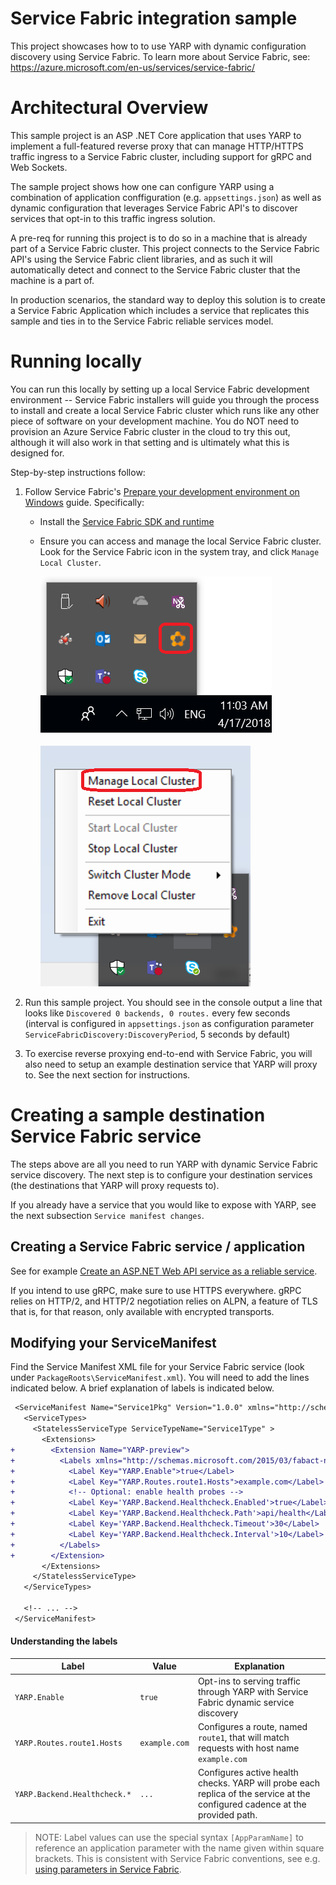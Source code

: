# Service Fabric integration sample

This project showcases how to to use YARP with dynamic configuration discovery using Service Fabric.
To learn more about Service Fabric, see: https://azure.microsoft.com/en-us/services/service-fabric/


# Architectural Overview

This sample project is an ASP .NET Core application that uses YARP to implement a full-featured reverse proxy
that can manage HTTP/HTTPS traffic ingress to a Service Fabric cluster, including support for gRPC and Web Sockets.

The sample project shows how one can configure YARP using a combination of application conffiguration (e.g. `appsettings.json`)
as well as dynamic configuration that leverages Service Fabric API's to discover services that opt-in to this traffic ingress solution.

A pre-req for running this project is to do so in a machine that is already part of a Service Fabric cluster.
This project connects to the Service Fabric API's using the Service Fabric client libraries,
and as such it will automatically detect and connect to the Service Fabric cluster that the machine is a part of.

In production scenarios, the standard way to deploy this solution is to create a Service Fabric Application
which includes a service that replicates this sample and ties in to the Service Fabric reliable services model.


# Running locally

You can run this locally by setting up a local Service Fabric development environment --
Service Fabric installers will guide you through the process to install and create a local Service Fabric cluster
which runs like any other piece of software on your development machine.
You do NOT need to provision an Azure Service Fabric cluster in the cloud to try this out,
although it will also work in that setting and is ultimately what this is designed for.

Step-by-step instructions follow:

1. Follow Service Fabric's [Prepare your development environment on Windows](https://docs.microsoft.com/en-us/azure/service-fabric/service-fabric-get-started) guide. Specifically:

    * Install the [Service Fabric SDK and runtime](https://www.microsoft.com/web/handlers/webpi.ashx?command=getinstallerredirect&appid=MicrosoftAzure-ServiceFabric-CoreSDK)

    * Ensure you can access and manage the local Service Fabric cluster. Look for the Service Fabric icon in the system tray, and click `Manage Local Cluster`.

        ![System tray showing Service Fabric Local Cluster Manager](./docsimgs/system-tray.png)

        ![Context menu showing option to open Service Fabric Explorer for the local cluster](./docsimgs/system-tray-menu.png)


2. Run this sample project. You should see in the console output a line that looks like `Discovered 0 backends, 0 routes.` every few seconds (interval is configured in `appsettings.json` as configuration parameter `ServiceFabricDiscovery:DiscoveryPeriod`, 5 seconds by default)

3. To exercise reverse proxying end-to-end with Service Fabric, you will also need to setup an example destination service that YARP will proxy to. See the next section for instructions.


# Creating a sample destination Service Fabric service

The steps above are all you need to run YARP with dynamic Service Fabric service discovery.
The next step is to configure your destination services (the destinations that YARP will proxy requests to).

If you already have a service that you would like to expose with YARP, see the next subsection `Service manifest changes`.


## Creating a Service Fabric service / application

See for example [Create an ASP.NET Web API service as a reliable service](https://docs.microsoft.com/en-us/azure/service-fabric/service-fabric-tutorial-create-dotnet-app#create-an-aspnet-web-api-service-as-a-reliable-service).

If you intend to use gRPC, make sure to use HTTPS everywhere. gRPC relies on HTTP/2, and HTTP/2 negotiation relies on ALPN, a feature of TLS that is, for that reason, only available with encrypted transports.


## Modifying your ServiceManifest

Find the Service Manifest XML file for your Service Fabric service (look under `PackageRoots\ServiceManifest.xml`).
You will need to add the lines indicated below. A brief explanation of labels is indicated below.

```diff
 <ServiceManifest Name="Service1Pkg" Version="1.0.0" xmlns="http://schemas.microsoft.com/2011/01/fabric">
   <ServiceTypes>
     <StatelessServiceType ServiceTypeName="Service1Type" >
       <Extensions>
+        <Extension Name="YARP-preview">
+          <Labels xmlns="http://schemas.microsoft.com/2015/03/fabact-no-schema">
+            <Label Key="YARP.Enable">true</Label>
+            <Label Key="YARP.Routes.route1.Hosts">example.com</Label>
+            <!-- Optional: enable health probes -->
+            <Label Key='YARP.Backend.Healthcheck.Enabled'>true</Label>
+            <Label Key='YARP.Backend.Healthcheck.Path'>api/health</Label>
+            <Label Key='YARP.Backend.Healthcheck.Timeout'>30</Label>
+            <Label Key='YARP.Backend.Healthcheck.Interval'>10</Label>
+          </Labels>
+        </Extension>
       </Extensions>
     </StatelessServiceType>
   </ServiceTypes>
 
   <!-- ... -->
 </ServiceManifest>
```

#### Understanding the labels

Label|Value|Explanation
-|-|-
`YARP.Enable`|`true`|Opt-ins to serving traffic through YARP with Service Fabric dynamic service discovery
`YARP.Routes.route1.Hosts`|`example.com`|Configures a route, named `route1`, that will match requests with host name `example.com`
`YARP.Backend.Healthcheck.*`|`...`|Configures active health checks. YARP will probe each replica of the service at the configured cadence at the provided path.


> NOTE: Label values can use the special syntax `[AppParamName]` to reference an application parameter with the name given within square brackets. This is consistent with Service Fabric conventions, see e.g. [using parameters in Service Fabric](https://docs.microsoft.com/en-us/azure/service-fabric/service-fabric-how-to-specify-port-number-using-parameters).
